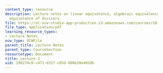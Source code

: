 ```yaml
---
content_type: resource
description: Lecture notes on linear equivalence, algebraic equivalence, and numerical
  equivalence of divisors.
file: https://ol-ocw-studio-app-production.s3.amazonaws.com/courses/18-727-topics-in-algebraic-geometry-algebraic-surfaces-spring-2008/198274c0c471d31fc05d600e28e403db_lect2.pdf
file_type: application/pdf
learning_resource_types:
- Lecture Notes
ocw_type: OCWFile
parent_title: Lecture Notes
parent_type: CourseSection
resourcetype: Document
title: Lecture 2
uid: 198274c0-c471-d31f-c05d-600e28e403db
---
```

